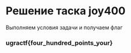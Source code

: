 # Решение таска joy400

Выполняем условия задачи и получаем флаг

### ugractf{four_hundred_points_your}

